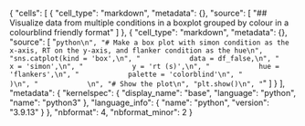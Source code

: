 {
 "cells": [
  {
   "cell_type": "markdown",
   "metadata": {},
   "source": [
    "## Visualize data from multiple conditions in a boxplot grouped by colour in a colourblind friendly format"
   ]
  },
  {
   "cell_type": "markdown",
   "metadata": {},
   "source": [
    "```python\n",
    "# Make a box plot with simon condition as the x-axis, RT on the y-axis, and flanker condition as the hue\n",
    "sns.catplot(kind = 'box',\n",
    "            data = df_false,\n",
    "            x = 'simon',\n",
    "            y = 'rt (s)',\n",
    "            hue = 'flankers',\n",
    "            palette = 'colorblind'\n",
    "            )\n",
    "            \n",
    "# Show the plot\n",
    "plt.show()\n",
    "```"
   ]
  }
 ],
 "metadata": {
  "kernelspec": {
   "display_name": "base",
   "language": "python",
   "name": "python3"
  },
  "language_info": {
   "name": "python",
   "version": "3.9.13"
  }
 },
 "nbformat": 4,
 "nbformat_minor": 2
}
